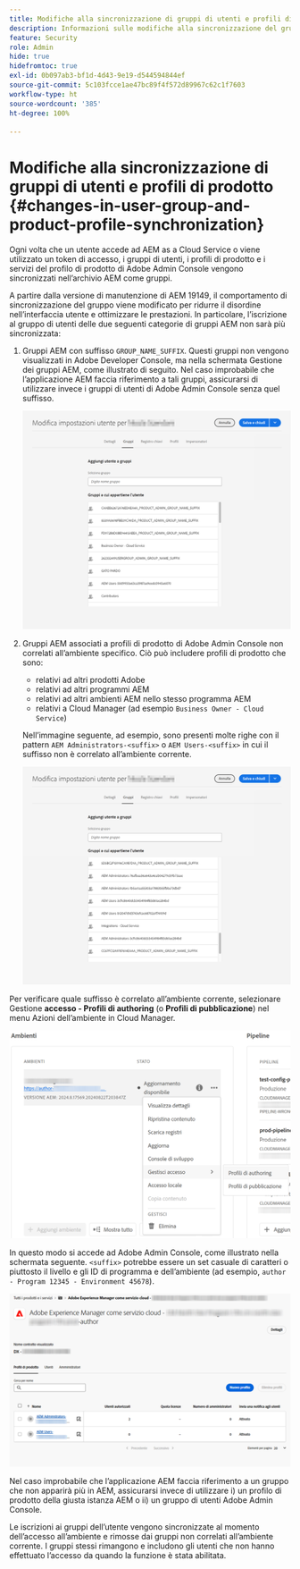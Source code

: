 ```yaml
---
title: Modifiche alla sincronizzazione di gruppi di utenti e profili di prodotto
description: Informazioni sulle modifiche alla sincronizzazione del gruppo utenti e del profilo prodotto in arrivo in AEM as a Cloud Service
feature: Security
role: Admin
hide: true
hidefromtoc: true
exl-id: 0b097ab3-bf1d-4d43-9e19-d544594844ef
source-git-commit: 5c103fcce1ae47bc89f4f572d89967c62c1f7603
workflow-type: ht
source-wordcount: '385'
ht-degree: 100%

---
```


# Modifiche alla sincronizzazione di gruppi di utenti e profili di prodotto {#changes-in-user-group-and-product-profile-synchronization}

Ogni volta che un utente accede ad AEM as a Cloud Service o viene utilizzato un token di accesso, i gruppi di utenti, i profili di prodotto e i servizi del profilo di prodotto di Adobe Admin Console vengono sincronizzati nell’archivio AEM come gruppi.

A partire dalla versione di manutenzione di AEM 19149, il comportamento di sincronizzazione del gruppo viene modificato per ridurre il disordine nell’interfaccia utente e ottimizzare le prestazioni. In particolare, l’iscrizione al gruppo di utenti delle due seguenti categorie di gruppi AEM non sarà più sincronizzata:

1. Gruppi AEM con suffisso `GROUP_NAME_SUFFIX`. Questi gruppi non vengono visualizzati in Adobe Developer Console, ma nella schermata Gestione dei gruppi AEM, come illustrato di seguito. Nel caso improbabile che l’applicazione AEM faccia riferimento a tali gruppi, assicurarsi di utilizzare invece i gruppi di utenti di Adobe Admin Console senza quel suffisso.

   ![Gruppi rimossi 1](/help/security/assets/removed-groups-1.png)

1. Gruppi AEM associati a profili di prodotto di Adobe Admin Console non correlati all’ambiente specifico. Ciò può includere profili di prodotto che sono:

   * relativi ad altri prodotti Adobe
   * relativi ad altri programmi AEM
   * relativi ad altri ambienti AEM nello stesso programma AEM
   * relativi a Cloud Manager (ad esempio `Business Owner - Cloud Service`)

   Nell’immagine seguente, ad esempio, sono presenti molte righe con il pattern `AEM Administrators-<suffix>` o `AEM Users-<suffix>` in cui il suffisso non è correlato all’ambiente corrente.

   ![Gruppi rimossi 2](/help/security/assets/removed-groups-2.png)

Per verificare quale suffisso è correlato all’ambiente corrente, selezionare Gestione **accesso - Profili di authoring** (o **Profili di pubblicazione**) nel menu Azioni dell’ambiente in Cloud Manager.

![Verificare i suffissi](/help/security/assets/suffix-check.png)

In questo modo si accede ad Adobe Admin Console, come illustrato nella schermata seguente. `<suffix>` potrebbe essere un set casuale di caratteri o piuttosto il livello e gli ID di programma e dell’ambiente (ad esempio, `author - Program 12345 - Environment 45678`).

![Suffissi in Admin Console](/help/security/assets/admin-console-profile-suffixes.png)

Nel caso improbabile che l’applicazione AEM faccia riferimento a un gruppo che non apparirà più in AEM, assicurarsi invece di utilizzare i) un profilo di prodotto della giusta istanza AEM o ii) un gruppo di utenti Adobe Admin Console.

Le iscrizioni ai gruppi dell’utente vengono sincronizzate al momento dell’accesso all’ambiente e rimosse dai gruppi non correlati all’ambiente corrente. I gruppi stessi rimangono e includono gli utenti che non hanno effettuato l’accesso da quando la funzione è stata abilitata.
